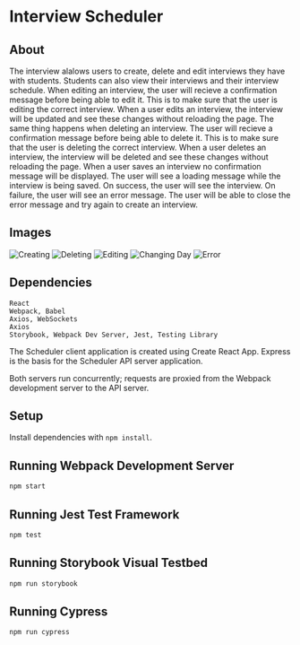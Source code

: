 # Interview Scheduler

## About
The interview alalows users to create, delete and edit interviews they have with students. Students can also view their interviews and their interview schedule.
When editing an interview, the user will recieve a confirmation message before being able to edit it. This is to make sure that the user is editing the correct interview. When a user edits an interview, the interview will be updated and see these changes without reloading the page.
The same thing happens when deleting an interview. The user will recieve a confirmation message before being able to delete it. This is to make sure that the user is deleting the correct interview. When a user deletes an interview, the interview will be deleted and see these changes without reloading the page.
When a user saves an interview no confirmation message will be displayed.
The user will see a loading message while the interview is being saved. On success, the user will see the interview. On failure, the user will see an error message. The user will be able to close the error message and try again to create an interview.

## Images
![Creating](https://i.imgur.com/QQQQQQQ.png)
![Deleting](https://i.imgur.com/QQQQQQQ.png)
![Editing](https://i.imgur.com/QQQQQQQ.png)
![Changing Day](https://i.imgur.com/QQQQQQQ.png)
![Error](https://i.imgur.com/QQQQQQQ.png)
## Dependencies

    React
    Webpack, Babel
    Axios, WebSockets
    Axios
    Storybook, Webpack Dev Server, Jest, Testing Library

The Scheduler client application is created using Create React App. Express is the basis for the Scheduler API server application.

Both servers run concurrently; requests are proxied from the Webpack development server to the API server.


## Setup

Install dependencies with `npm install`.

## Running Webpack Development Server

```sh
npm start
```

## Running Jest Test Framework

```sh
npm test
```

## Running Storybook Visual Testbed

```sh
npm run storybook
```
## Running Cypress

```sh
npm run cypress
```
